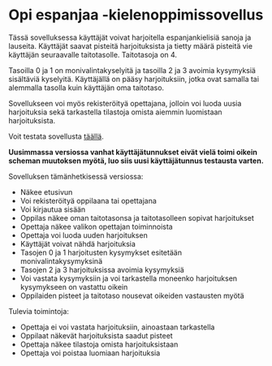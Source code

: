# Opi espanjaa -kielenoppimissovellus

Tässä sovelluksessa käyttäjät voivat harjoitella espanjankielisiä sanoja ja lauseita. Käyttäjät saavat pisteitä harjoituksista ja tietty määrä pisteitä vie käyttäjän seuraavalle taitotasolle. Taitotasoja on 4.

Tasoilla 0 ja 1 on monivalintakyselyitä ja tasoilla 2 ja 3 avoimia kysymyksiä sisältäviä kyselyitä. Käyttäjällä on pääsy harjoituksiin, jotka ovat samalla tai alemmalla tasolla kuin käyttäjän oma taitotaso.

Sovellukseen voi myös rekisteröityä opettajana, jolloin voi luoda uusia harjoituksia sekä tarkastella tilastoja omista aiemmin luomistaan harjoituksista. 

Voit testata sovellusta [täällä](https://tsoha-language-learning.herokuapp.com/).

**Uusimmassa versiossa vanhat käyttäjätunnukset eivät vielä toimi oikein scheman muutoksen myötä, luo siis uusi käyttäjätunnus testausta varten.**

Sovelluksen tämänhetkisessä versiossa:
- Näkee etusivun
- Voi rekisteröityä oppilaana tai opettajana
- Voi kirjautua sisään
- Oppilas näkee oman taitotasonsa ja taitotasolleen sopivat harjoitukset
- Opettaja näkee valikon opettajan toiminnoista
- Opettaja voi luoda uuden harjoituksen
- Käyttäjät voivat nähdä harjoituksia
- Tasojen 0 ja 1 harjoitusten kysymykset esitetään monivalintakysymyksinä
- Tasojen 2 ja 3 harjoituksissa avoimia kysymyksiä
- Voi vastata kysymyksiin ja voi tarkastella moneenko harjoituksen kysymykseen on vastattu oikein
- Oppilaiden pisteet ja taitotaso nousevat oikeiden vastausten myötä

Tulevia toimintoja:
- Opettaja ei voi vastata harjoituksiin, ainoastaan tarkastella
- Oppilaat näkevät harjoituksista saadut pisteet
- Opettaja näkee tilastoja omista harjoituksistaan
- Opettaja voi poistaa luomiaan harjoituksia
